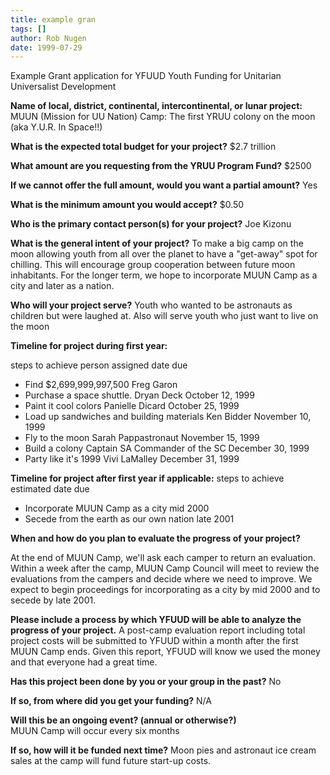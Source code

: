 ```yaml
---
title: example gran
tags: []
author: Rob Nugen
date: 1999-07-29
---
```


Example Grant application for
YFUUD
Youth Funding for Unitarian Universalist Development

<b>Name of local, district, continental, intercontinental, or lunar project:</b>
MUUN (Mission for UU Nation) Camp: The first YRUU colony on the moon  
(aka Y.U.R. In Space!!)

<b>What is the expected total budget for your project?</b> $2.7 trillion

<b>What amount are you requesting from the YRUU Program Fund?</b> $2500

<b>If we cannot offer the full amount, would you want a partial amount?</b> Yes

<b>What is the minimum amount you would accept?</b> $0.50

<b>Who is the primary contact person(s) for your project?</b> Joe Kizonu

<b>What is the general intent of your project?</b> To make a big
camp on the moon allowing youth from all over the planet to have
a "get-away" spot for chilling. This will encourage group
cooperation between future moon inhabitants. For the longer term,
we hope to incorporate MUUN Camp as a city and later as a nation.

<b>Who will your project serve?</b>  Youth who wanted to be
astronauts as children but were laughed at.  Also will serve
youth who just want to live on the moon

<b>Timeline for project during first year:</b>

  steps to achieve		person assigned		date due
* Find $2,699,999,997,500	Freg Garon
* Purchase a space shuttle.	Dryan Deck		October 12, 1999
* Paint it cool colors		Panielle Dicard		October 25, 1999
* Load up sandwiches and 
  building materials		Ken Bidder		November 10, 1999
* Fly to the moon		Sarah Pappastronaut	November 15, 1999
* Build a colony		Captain SA Commander of the SC	December 30, 1999
* Party like it's 1999		Vivi LaMalley		December 31, 1999

<b>Timeline for project after first year if applicable:</b>
  steps to achieve					estimated date due
* Incorporate MUUN Camp as a city			mid 2000
* Secede from the earth as our own nation		late 2001

<b>When and how do you plan to evaluate the progress of your project?</b>

At the end of MUUN Camp, we'll ask each camper to return an evaluation.  
Within a week after the camp, MUUN Camp Council will meet to review the 
evaluations from the campers and decide where we need to improve.   We expect 
to begin proceedings for incorporating as a city by mid 2000 and to secede by 
late 2001.

<b>Please include a process by which YFUUD will be able to analyze the progress 
of your project.</b>
A post-camp evaluation report including total project costs will be submitted to 
YFUUD within a month after the first MUUN Camp ends.
Given this report, 
YFUUD will know we used the money and that everyone had a great time.

<b>Has this project been done by you or your group in the past?</b> No

<b>If so, from where did you get your funding?</b> N/A

<b>Will this be an ongoing event? (annual or otherwise?)</b>  
MUUN Camp will occur every six months

<b>If so, how will it be funded next time?</b>
Moon pies and astronaut ice cream sales at the camp will fund future start-up costs.
